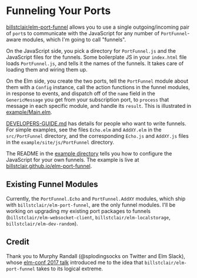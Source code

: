 # Funneling Your Ports

[billstclair/elm-port-funnel](https://package.elm-lang.org/packages/billstclair/elm-port-funnel/latest) allows you to use a single outgoing/incoming pair of `port`s to communicate with the JavaScript for any number of `PortFunnel`-aware modules, which I'm going to call "funnels".

On the JavaScript side, you pick a directory for `PortFunnel.js` and the JavaScript files for the funnels. Some boilerplate JS in your `index.html` file loads `PortFunnel.js`, and tells it the names of the funnels. It takes care of loading them and wiring them up.

On the Elm side, you create the two ports, tell the `PortFunnel` module about them with a `Config` instance, call the action functions in the funnel modules, in response to events, and dispatch off of the `name` field in the `GenericMessage` you get from your subscription port, to `process` that message in each specific module, and handle its `result`. This is illustrated in [example/Main.elm](https://github.com/billstclair/elm-port-funnel/blob/master/example/Main.elm).

[DEVELOPERS-GUIDE.md](https://github.com/billstclair/elm-port-funnel/blob/master/DEVELOPERS-GUIDE.md) has details for people who want to write funnels. For simple examples, see the files `Echo.elm` and `AddXY.elm` in the `src/PortFunnel` directory, and the corresponding `Echo.js` and `AddXY.js` files in the `example/site/js/PortFunnel` directory.

The README in the [example directory](https://github.com/billstclair/elm-port-funnel/tree/master/example) tells you how to configure the JavaScript for your own funnels. The example is live at [billstclair.github.io/elm-port-funnel](https://billstclair.github.io/elm-port-funnel).

## Existing Funnel Modules

Currently, the `PortFunnel.Echo` and `PortFunnel.AddXY` modules, which ship with `billstclair/elm-port-funnel`, are the only funnel modules. I'll be working on upgrading my existing port packages to funnels (`billstclair/elm-websocket-client`, `billstclair/elm-localstorage`, `billstclair/elm-dev-random`).

## Credit

Thank you to Murphy Randall (@splodingsocks on Twitter and Elm Slack), whose [elm-conf 2017 talk](https://www.youtube.com/watch?v=P3pL85n9_5s) introduced me to the idea that `billstclair/elm-port-funnel` takes to its logical extreme.
